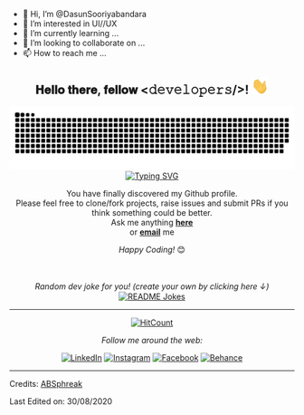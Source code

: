 - 👋 Hi, I’m @DasunSooriyabandara
- 👀 I’m interested in UI//UX
- 🌱 I’m currently learning ...
- 💞️ I’m looking to collaborate on ...
- 📫 How to reach me ...

<!---
DasunSooriyabandara/DasunSooriyabandara is a ✨ special ✨ repository because its `README.md` (this file) appears on your GitHub profile.
You can click the Preview link to take a look at your changes.
--->
<div align="center">
<h2> 𝐇𝐞𝐥𝐥𝐨 𝐭𝐡𝐞𝐫𝐞, 𝐟𝐞𝐥𝐥𝐨𝐰 <𝚍𝚎𝚟𝚎𝚕𝚘𝚙𝚎𝚛𝚜/>! <img src="https://github.com/ABSphreak/ABSphreak/blob/master/gifs/Hi.gif" width="30px"></h2>
</div>

<div align="center">
  <a href="https://1999azzar.github.io/1999AZZAR/">
  <img  src="https://github.com/1999AZZAR/1999AZZAR/blob/main/resources/img/grid-snake.svg"
       alt="snake" /></a>
</div>

<div align="center">
  <a href="https://git.io/typing-svg"><img src="https://readme-typing-svg.demolab.com?font=Fira+Code&pause=1000&center=true&width=435&lines=Hi+I+am+DasunSooriyabandara;Uva+Wellassa+University" alt="Typing SVG" /></a>
</div>

<div align="center">

You have finally discovered my Github profile. <br>
Please feel free to clone/fork projects, raise issues and submit PRs if you think something could be better. <br>
Ask me anything <a href="https://github.com/ABSphreak/ABSphreak/issues/new"><b>here</b></a><br>
or <a href="mailto:absphreak@outlook.com"><b>email</b></a> me

<i>Happy Coding!</i> 😊

</div>

<div align="center">



</br>
</br>
<i>Random dev joke for you! (create your own by clicking here ↓)</i><br>
<a href="https://readme-jokes.vercel.app"><img align="center" src="https://readme-jokes.vercel.app/api" alt="README Jokes"></a>

---
[![HitCount](http://hits.dwyl.com/ABSphreak/ABSphreak.svg)](http://hits.dwyl.com/ABSphreak/ABSphreak)

<i>Follow me around the web:</i><br>

  <!-- <a target="_blank" href="https://www.linkedin.com/in/absphreak/">🇱​🇮​🇳​🇰​🇪​🇩​🇮​🇳​</a> ●
  <a target="_blank" href="https://www.instagram.com/absphreak/">🇮​🇳​🇸​🇹​🇦​🇬​🇷​🇦​🇲​</a> ●
  <a target="_blank" href="https://www.facebook.com/originalphreak/">🇫​🇦​🇨​🇪​🇧​🇴​🇴​🇰​</a> ●
  <a target="_blank" href="https://open.spotify.com/user/0170agi99s5hh187g7mtz245b">🇸​🇵​🇴​🇹​🇮​🇫​🇾​</a>
  <a target="_blank" href="https://dev.to/ABSphreak">🇸​🇵​🇴​🇹​🇮​🇫​🇾​</a> -->

<a href="https://www.linkedin.com/in/dasun-sooriyabandara-97a389193/" target="_blank"><img src="https://img.shields.io/badge/LinkedIn-%230077B5.svg?&style=flat-square&logo=linkedin&logoColor=white" alt="LinkedIn"></a>
<a href="https://www.instagram.com/sooriyabandaradasun_cheka/" target="_blank"><img src="https://img.shields.io/badge/Instagram-%23E4405F.svg?&style=flat-square&logo=instagram&logoColor=white" alt="Instagram"></a>
<a href="https://web.facebook.com/profile.php?id=100004338524814" target="_blank"><img src="https://img.shields.io/badge/Facebook-%231877F2.svg?&style=flat-square&logo=facebook&logoColor=white" alt="Facebook"></a>
 <a href="https://www.behance.net/dasunsooriya" target="_blank"><img src="https://img.shields.io/badge/Behance-%230077B5.svg?&style=flat-square&logo=linkedin&logoColor=white" alt="Behance"></a>
<!--<a href="https://dev.to/ABSphreak" target="_blank"><img src="https://img.shields.io/badge/DEV-%230A0A0A.svg?&style=flat-square&logo=DEV.to&logoColor=white" alt="DEV.to"></a> -->

</div>

<!-- [🇱​🇮​🇳​🇰​🇪​🇩​🇮​🇳​]([https://www.linkedin.com/in/absphreak/](https://www.linkedin.com/in/dasun-sooriyabandara-97a389193/)) ● [🇮​🇳​🇸​🇹​🇦​🇬​🇷​🇦​🇲​](https://www.instagram.com/sooriyabandaradasun_cheka/) ● [🇫​🇦​🇨​🇪​🇧​🇴​🇴​🇰​]([https://www.facebook.com/originalphreak/](https://web.facebook.com/profile.php?id=100004338524814)) ● [🇸​🇵​🇴​🇹​🇮​🇫​🇾​](https://open.spotify.com/user/0170agi99s5hh187g7mtz245b) -->

<!--
**ABSphreak/ABSphreak** is a ✨ _special_ ✨ repository because its `README.md` (this file) appears on your GitHub profile.

Here are some ideas to get you started:

- 🔭 I’m currently working on ...
- 🌱 I’m currently learning ...
- 👯 I’m looking to collaborate on ...
- 🤔 I’m looking for help with ...
- 💬 Ask me about ...
- 📫 How to reach me: ...
- 😄 Pronouns: ...
- ⚡ Fun fact: ...
-->

-----
Credits: [ABSphreak](https://github.com/ABSphreak)

Last Edited on: 30/08/2020

